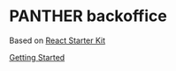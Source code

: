 PANTHER backoffice
============

Based on [React Starter Kit](https://www.reactstarterkit.com/)

[Getting Started](https://github.com/kriasoft/react-starter-kit/blob/master/docs/getting-started.md)

